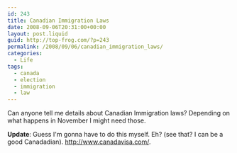 ```yaml
---
id: 243
title: Canadian Immigration Laws
date: 2008-09-06T20:31:00+00:00
layout: post.liquid
guid: http://top-frog.com/?p=243
permalink: /2008/09/06/canadian_immigration_laws/
categories:
  - Life
tags:
  - canada
  - election
  - immigration
  - law
---
```

Can anyone tell me details about Canadian Immigration laws? Depending on what happens in November I might need those.

**Update**: Guess I'm gonna have to do this myself. Eh? (see that? I can be a good Canadadian). <http://www.canadavisa.com/>.
